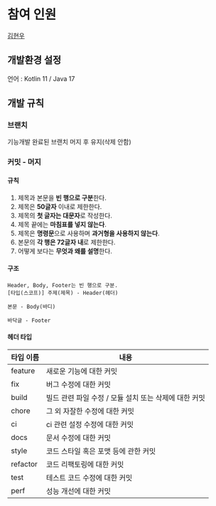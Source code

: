 # 참여 인원

[김현우](https://github.com/qualificationalitated)

## 개발환경 설정

언어 : Kotlin 11 / Java 17

## 개발 규칙

### 브랜치

기능개발 완료된 브랜치 머지 후 유지(삭제 안함)

### 커밋 - 머지

#### 규칙

1. 제목과 본문을 **빈 행으로 구분**한다.
2. 제목은 **50글자** 이내로 제한한다.
3. 제목의 **첫 글자는 대문자**로 작성한다.
4. 제목 끝에는 **마침표를 넣지 않는다**.
5. 제목은 **명령문**으로 사용하며 **과거형을 사용하지 않는다**.
6. 본문의 **각 행은 72글자 내**로 제한한다.
7. 어떻게 보다는 **무엇과 왜를 설명**한다.

#### 구조

```text
Header, Body, Footer는 빈 행으로 구분.
[타입(스코프)] 주제(제목) - Header(헤더)

본문 - Body(바디)

바닥글 - Footer
```

#### 헤더 타입

| 타입 이름 | 내용 |
| --- | --- |
| feature | 새로운 기능에 대한 커밋 |
| fix | 버그 수정에 대한 커밋 |
| build | 빌드 관련 파일 수정 / 모듈 설치 또는 삭제에 대한 커밋 |
| chore | 그 외 자잘한 수정에 대한 커밋 |
| ci | ci 관련 설정 수정에 대한 커밋 |
| docs | 문서 수정에 대한 커밋 |
| style | 코드 스타일 혹은 포맷 등에 관한 커밋 |
| refactor | 코드 리팩토링에 대한 커밋 |
| test | 테스트 코드 수정에 대한 커밋 |
| perf | 성능 개선에 대한 커밋 |
